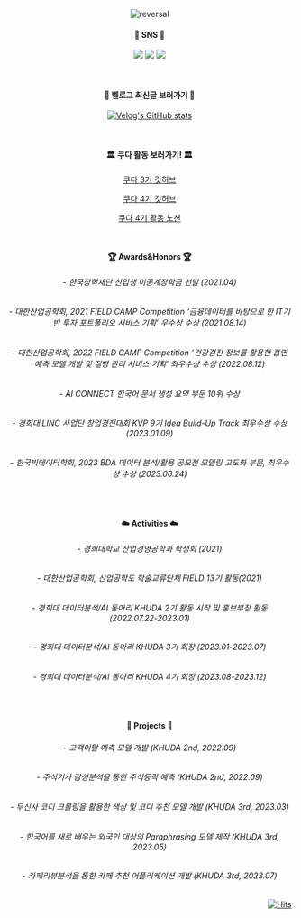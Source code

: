 <div align="center"> 

 
![reversal](https://capsule-render.vercel.app/api?type=transparent&text=Lim%So%Yeong&fontColor=d6ace6&fontAlign=50&fontSize=56&descAlign=63&desc=welcome👋&descAlignY=85&theme=Transparent)
 

  
####   :seedling: SNS :seedling:
<a href="https://instagram.com/so.yyeong?igshid=OGQ5ZDc2ODk2ZA==" target="_blank"><img src="https://img.shields.io/badge/Insta-FFF5EE?style=flat-square&logo=instagram&logoColor=00000"/></a>
<a href="https://blog.naver.com/im_soyeong" target="_blank"><img src="https://img.shields.io/badge/Blog-F0FFF0?style=flat-square&logo=naver&logoColor=03C75A"/></a>
<a href="https://velog.io/@so_yeong" target="_blank"><img src="https://img.shields.io/badge/Velog-E0FFFF?style=flat-square&logo=velog&logoColor=#20C997"/></a>

</br>

####   :running: 벨로그 최신글 보러가기 :running:
[![Velog's GitHub stats](https://velog-readme-stats.vercel.app/api?name=so_yeong)](https://velog.io/@so_yeong)  

</br>

####   🏛️ 쿠다 활동 보러가기! 🏛️

[쿠다 3기 깃허브](https://github.com/khuda-3rd)

[쿠다 4기 깃허브](https://github.com/khuda-4th)

[쿠다 4기 활동 노션](https://www.notion.so/khuda/KHUDA-4th-AI-KHUDA-4-45e8834854dc4402b00b9622c3aa68ee?pvs=4)



</br>

####    :trophy: Awards&Honors  :trophy:
###### - 한국장학재단 신입생 이공계장학금 선발 (2021.04)
###### - 대한산업공학회, 2021 FIELD CAMP Competition ‘금융데이터를 바탕으로 한 IT기반 투자 포트폴리오 서비스 기획’ 우수상 수상 (2021.08.14)
###### - 대한산업공학회, 2022 FIELD CAMP Competition ‘건강검진 정보를 활용한 흡연 예측 모델 개발 및 질병 관리 서비스 기획’ 최우수상 수상 (2022.08.12)
###### - AI CONNECT 한국어 문서 생성 요약 부문 10위 수상 
###### - 경희대 LINC 사업단 창업경진대회 KVP 9기 Idea Build-Up Track 최우수상 수상 (2023.01.09)
###### - 한국빅데이터학회, 2023 BDA 데이터 분석/활용 공모전 모델링 고도화 부문, 최우수상 수상 (2023.06.24)
</br>

#### :cloud: Activities :cloud:
###### - 경희대학교 산업경영공학과 학생회 (2021)
###### - 대한산업공학회, 산업공학도 학술교류단체 FIELD 13기 활동(2021)
###### - 경희대 데이터분석/AI 동아리 KHUDA 2기 활동 시작 및 홍보부장 활동(2022.07.22-2023.01)
###### - 경희대 데이터분석/AI 동아리 KHUDA 3기 회장 (2023.01-2023.07)
###### - 경희대 데이터분석/AI 동아리 KHUDA 4기 회장 (2023.08-2023.12)
</br>

####  :file_folder: Projects  :file_folder:
###### - 고객이탈 예측 모델 개발 (KHUDA 2nd, 2022.09)
###### - 주식기사 감성분석을 통한 주식등락 예측 (KHUDA 2nd, 2022.09)
###### - 무신사 코디 크롤링을 활용한 색상 및 코디 추천 모델 개발 (KHUDA 3rd, 2023.03)
###### - 한국어를 새로 배우는 외국인 대상의 Paraphrasing 모델 제작 (KHUDA 3rd, 2023.05)
###### - 카페리뷰분석을 통한 카페 추천 어플리케이션 개발 (KHUDA 3rd, 2023.07)
</div>


<div align="right"> 
 
[![Hits](https://hits.seeyoufarm.com/api/count/incr/badge.svg?url=https%3A%2F%2Fgithub.com%2FLimSoYeong&count_bg=%2379C83D&title_bg=%23555555&icon=&icon_color=%23E7E7E7&title=hits&edge_flat=false)](https://hits.seeyoufarm.com)
</div>
